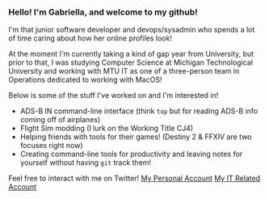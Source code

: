 ### Hello! I'm Gabriella, and welcome to my github!

I'm that junior software developer and devops/sysadmin who spends a lot of time caring about how her online profiles look!

At the moment I'm currently taking a kind of gap year from University, but prior to that, I was studying Computer Science at Michigan Technological University and working with MTU IT as one of a three-person team in Operations dedicated to working with MacOS!

<!-- I'm currently interning at Sentry Insurance as a Information Technology Intern-->

Below is some of the stuff I've worked on and I'm interested in!
- ADS-B IN command-line interface (think `top` but for reading ADS-B info coming off of airplanes)
- Flight Sim modding (I lurk on the Working Title CJ4)
- Helping friends with tools for their games! (Destiny 2 & FFXIV are two focuses right now)
- Creating command-line tools for productivity and leaving notes for yourself without having `git` track them!

Feel free to interact with me on Twitter!
[My Personal Account](https://twitter.com/contrastellar)
[My IT Related Account](https://twitter.com/GabsDoesIT)

<!--
**Contrastellar/Contrastellar** is a ✨ _special_ ✨ repository because its `README.md` (this file) appears on your GitHub profile.

Here are some ideas to get you started:

- 🔭 I’m currently working on ...
- 🌱 I’m currently learning ...
- 👯 I’m looking to collaborate on ...
- 🤔 I’m looking for help with ...
- 💬 Ask me about ...
- 📫 How to reach me: ...
- 😄 Pronouns: ...
- ⚡ Fun fact: ...
-->
